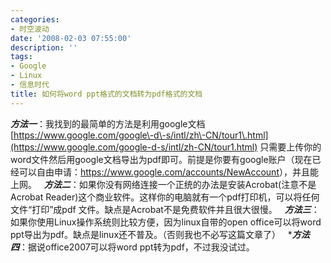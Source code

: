 ```yaml
---
categories:
- 时空波动
date: '2008-02-03 07:55:00'
description: ''
tags:
- Google
- Linux
- 信息时代
title: 如何将word ppt格式的文档转为pdf格式的文档
---
```

***方法一***：我找到的最简单的方法是利用google文档 [https://www.google.com/google\-d\-s/intl/zh\-CN/tour1\.html](https://www.google.com/google-d-s/intl/zh-CN/tour1.html)
只需要上传你的word文件然后用google文档导出为pdf即可。前提是你要有google账户（现在已经可以自由申请：<https://www.google.com/accounts/NewAccount>），并且能上网。
 
***方法二***：如果你没有网络连接一个正统的办法是安装Acrobat(注意不是Acrobat Reader)这个商业软件。这样你的电脑就有一个pdf打印机，可以将任何文件“打印”成pdf 文件。缺点是Acrobat不是免费软件并且很大很慢。
 
***方法三***：如果你使用Linux操作系统则比较方便，因为linux自带的open office可以将word ppt导出为pdf。缺点是linux还不普及。（否则我也不必写这篇文章了）
 
\****方法四***：据说office2007可以将word ppt转为pdf，不过我没试过。